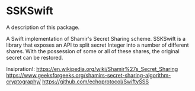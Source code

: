 # SSKSwift

A description of this package.

A Swift implementation of Shamir's Secret Sharing scheme. SSKSwift is a library that exposes an API to split secret Integer into a number of different shares. With the possession of some or all of these shares, the original secret can be restored.

Insipration!:
https://en.wikipedia.org/wiki/Shamir%27s_Secret_Sharing
https://www.geeksforgeeks.org/shamirs-secret-sharing-algorithm-cryptography/
https://github.com/echoprotocol/SwiftySSS
